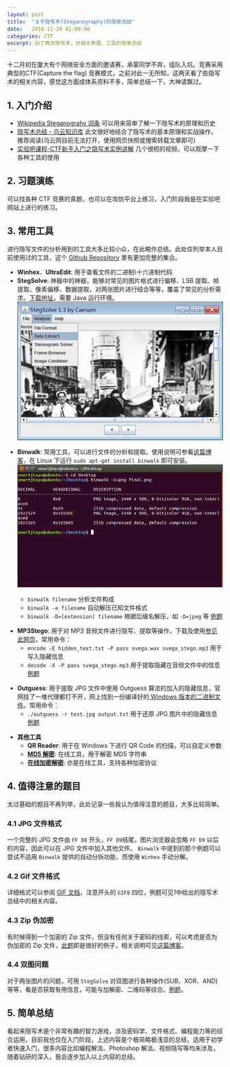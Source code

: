 ```yaml
---
layout: post
title:  "关于隐写术(Steganography)的简单总结"
date:   2016-11-29 01:00:00
categories: CTF
excerpt: 玩了两天隐写术，对相关原理、工具的简单总结
---
```


十二月初在厦大有个网络安全方面的邀请赛，承蒙同学不弃，组队入坑。竞赛采用典型的CTF(Capture the flag) 竞赛模式，之前对此一无所知，这两天看了些隐写术的相关内容，感觉这方面成体系资料不多，简单总结一下，大神请飘过。

## 1. 入门介绍

- [Wikipedia Steganograhy 词条] 可以用来简单了解一下隐写术的原理和历史
- [隐写术总结 - 乌云知识库] 此文很好地结合了隐写术的基本原理和实战操作，推荐阅读(乌云网目前无法打开，使用网页快照或搜索转载文章即可)
- [实验吧课程-CTF新手入门之隐写术实例讲解] 几个很短的视频，可以观摩一下各种工具的使用


[Wikipedia Steganograhy 词条]:https://en.wikipedia.org/wiki/Steganography
[隐写术总结 - 乌云知识库]:drops.wooyun.org/tips/4862
[实验吧课程-CTF新手入门之隐写术实例讲解]:http://www.shiyanbar.com/courses/detail/344

## 2. 习题演练

可以找各种 CTF 竞赛的真题，也可以在攻防平台上练习，入门阶段我是在实验吧网站上进行的练习。

## 3. 常用工具

进行隐写文件的分析用到的工具大多比较小众，在此略作总结。此处仅列举本人目前使用过的工具，这个 [Github Repository] 里有更加完整的集合。

[Github Repository]:https://github.com/smartjinyu/ctf-tools

- **Winhex**、**UltraEdit**: 用于查看文件的二进制\十六进制代码
- **StegSolve**: 神器中的神器，能够对常见的图片格式进行偏移、LSB 提取、帧提取、像素偏移、数据提取，对两张图片进行结合等等，覆盖了常见的分析需求。[下载地址]，需要 Java 运行环境。
![StegSolve](\img\2016-11-29\stegsolve.jpg)

[下载地址]:http://www.caesum.com/handbook/Stegsolve.jar

- **Binwalk**: 常用工具，可以进行文件的分析和提取。使用说明可参看[这篇博客]，在 Linux 下运行 `sudo apt-get install binwalk` 即可安装。
![binwalk](\img\2016-11-29\binwalk.png)

  - `binwalk filename` 分析文件构成
  - `binwalk -e filename` 自动解压已知文件格式
  - `binwalk -D=[extension] filename` 根据后缀名解压，如 `-D=jpeg` 等 [例题]

[这篇博客]:http://www.freebuf.com/sectool/15266.html
[例题]:http://www.shiyanbar.com/ctf/1766

-  **MP3Stego**: 用于对 MP3 音频文件进行隐写、提取等操作，下载及使用[参见此网页]，常用命令：
    - `encode -E hidden_text.txt -P pass svega.wav svega_stego.mp3` 用于写入隐藏信息
    - `decode -X -P pass svega_stego.mp3` 用于提取隐藏在音频文件中的信息 [例题]

[参见此网页]:http://www.petitcolas.net/steganography/mp3stego/
[例题]:http://www.shiyanbar.com/ctf/58

- **Outguess**: 用于提取 JPG 文件中使用 Outguess 算法的加入的隐藏信息，官网挂了一堆代理都打不开，网上找到一份编译好的[ Windows 版本的二进制文件]。常用命令：
    - `./outguess -r test.jpg output.txt`  用于还原 JPG 图片中的隐藏信息 [例题]

[ Windows 版本的二进制文件]:http://www-uxsup.csx.cam.ac.uk/pub/windows/cygwin/x86/release/outguess/
[例题]:http://www.shiyanbar.com/ctf/1931

- **其他工具**
    - **QR Reader**: 用于在 Windows 下进行 QR Code 的扫描，可以自定义参数
    - **[MD5 解密]**: 在线工具，用于解密 MD5 字符串
    - **[在线加密解密]**: 亦是在线工具，支持各种加密协议


[MD5 解密]:http://www.dmd5.com/md5-decrypter.jsp
[在线加密解密]:http://encode.chahuo.com/

## 4. 值得注意的题目

太过基础的题目不再列举，此处记录一些我认为值得注意的题目，大多比较简单。

### 4.1 JPG 文件格式

一个完整的 JPG 文件由 `FF D8` 开头，`FF D9`结尾，图片浏览器会忽略 `FF D9` 以后的内容，因此可以在 JPG 文件中加入其他文件。 `Binwalk` 中提到的那个例题可以尝试不适用 `Binwalk` 提供的自动分拆功能，而使用 `Winhex` 手动分解。

### 4.2 Gif 文件格式

详细格式可以参阅 [GIF 文档]，注意开头的 `GIF8` 四位，例题可见1中给出的隐写术总结中的相关内容。

[GIF 文档]:http://dev.gameres.com/Program/Visual/Other%20/GIFDoc.htm

### 4.3 Zip 伪加密

有时候得到一个加密的 Zip 文件，但没有任何关于密码的线索，可以考虑是否为伪加密的 Zip 文件，[此题]即是很好的例子，相关说明可见[这篇博客]。

[此题]:http://www.shiyanbar.com/ctf/716
[这篇博客]:http://blog.csdn.net/etf6996/article/details/51946250

### 4.4 双图问题

对于两张图片的问题，可用 `StegSolve` 对双图进行各种操作(SUB、XOR、AND)等等，看是否获取有用信息，可能与加解密、二维码等综合。[例题]。

[例题]:http://www.shiyanbar.com/ctf/1926

## 5. 简单总结

看起来隐写术是个非常有趣的智力游戏，涉及密码学、文件格式、编程能力等的综合运用，目前我也仅在入门阶段，上述内容是个极简略极浅显的总结，适用于初学者快速入门，很多内容比如编程解法、Photoshop 解法、视频隐写等均未涉及，随着钻研的深入，我会逐步加入以上内容的总结。